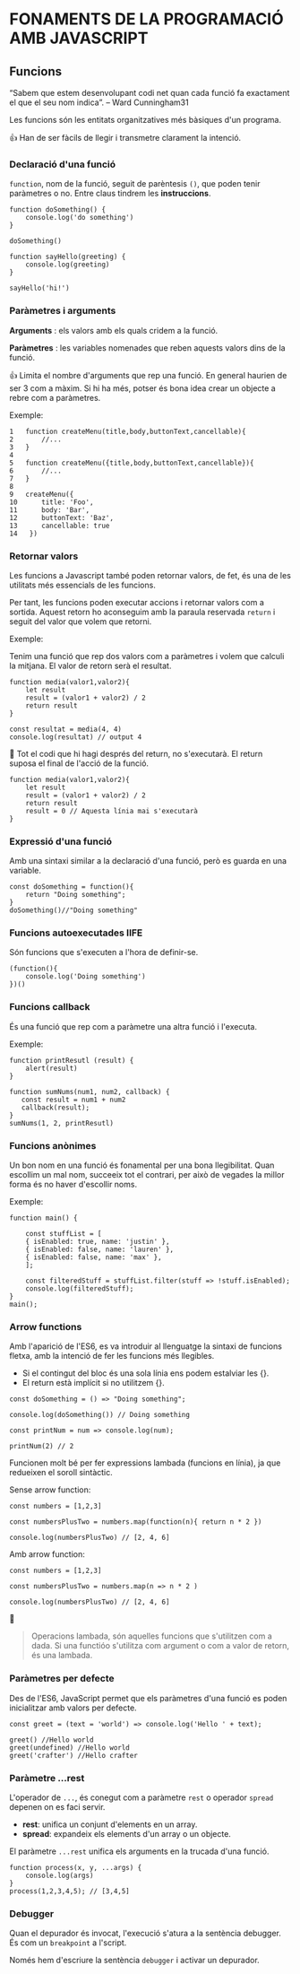 # FONAMENTS DE LA PROGRAMACIÓ AMB JAVASCRIPT

##  **Funcions**

“Sabem que estem desenvolupant codi net quan cada funció fa exactament el que el seu nom indica”. – Ward Cunningham31

Les funcions són les entitats organitzatives més bàsiques d'un programa. 

👍 Han de ser fàcils de llegir i transmetre clarament la intenció.

###  **Declaració d'una funció**

```function```, nom de la funció, seguit de parèntesis ```()```, que poden tenir paràmetres o no. Entre claus tindrem les **instruccions**.

```
function doSomething() {
    console.log('do something')
}

doSomething()
```

```
function sayHello(greeting) {
    console.log(greeting)
}

sayHello('hi!')
```

###  **Paràmetres i arguments**

**Arguments** : els valors amb els quals cridem a la funció.

**Paràmetres** : les variables nomenades que reben aquests valors dins de la funció.

👍 Limita el nombre d'arguments que rep una funció. En general haurien de ser 3 com a màxim. Si hi ha més, potser és bona idea crear un objecte a rebre com a paràmetres.

Exemple:

```
1   function createMenu(title,body,buttonText,cancellable){
2       //...
3   }
4
5   function createMenu({title,body,buttonText,cancellable}){ 
6       //...
7   }
8   
9   createMenu({
10      title: 'Foo',
11      body: 'Bar', 
12      buttonText: 'Baz',       
13      cancellable: true
14   })
```
###  **Retornar valors**

Les funcions a Javascript també poden retornar valors, de fet, és una de les utilitats més essencials de les funcions.

Per tant, les funcions poden executar accions i retornar valors com a sortida. Aquest retorn ho aconseguim amb la paraula reservada ```return``` i seguit del valor que volem que retorni.

Exemple:

Tenim una funció que rep dos valors com a paràmetres i volem que calculi la mitjana. El valor de retorn serà el resultat.

```
function media(valor1,valor2){ 
   	let result
   	result = (valor1 + valor2) / 2 
   	return result
}

const resultat = media(4, 4)
console.log(resultat) // output 4
```

🚨 Tot el codi que hi hagi després del return, no s'executarà. El return suposa el final de l'acció de la funció.

```
function media(valor1,valor2){ 
   	let result
   	result = (valor1 + valor2) / 2 
   	return result
    result = 0 // Aquesta línia mai s'executarà
}
```
###  **Expressió d'una funció**

Amb una sintaxi similar a la declaració d'una funció, però es guarda en una variable.

```
const doSomething = function(){
	return "Doing something";
}
doSomething()//"Doing something"
```

###  **Funcions autoexecutades IIFE**

Són funcions que s'executen a l'hora de definir-se.

```
(function(){
	console.log('Doing something')
})()
```

###  **Funcions callback**

És una funció que rep com a paràmetre una altra funció i l'executa.

Exemple:
```
function printResutl (result) {
	alert(result)
}

function sumNums(num1, num2, callback) { 
   const result = num1 + num2
   callback(result);
}
sumNums(1, 2, printResutl)
```

###  **Funcions anònimes**

Un bon nom en una funció és fonamental per una bona llegibilitat. Quan escollim un mal nom, succeeix tot el contrari, per això de vegades la millor forma és no haver d'escollir noms.

Exemple:
```
function main() { 

	const stuffList = [
	{ isEnabled: true, name: 'justin' }, 
	{ isEnabled: false, name: 'lauren' }, 
	{ isEnabled: false, name: 'max' },
	];

	const filteredStuff = stuffList.filter(stuff => !stuff.isEnabled);
	console.log(filteredStuff); 
}
main();
```

###  **Arrow functions**

Amb l'aparició de l'ES6, es va introduir al llenguatge la sintaxi de funcions fletxa, amb la intenció de fer les funcions més llegibles.

- Si el contingut del bloc és una sola línia ens podem estalviar les {}.
- El return està implícit si no utilitzem {}.

```
const doSomething = () => "Doing something";

console.log(doSomething()) // Doing something
```

```
const printNum = num => console.log(num);

printNum(2) // 2
```

Funcionen molt bé per fer expressions lambada (funcions en línia), ja que redueixen el soroll sintàctic.

Sense arrow function:
```
const numbers = [1,2,3]

const numbersPlusTwo = numbers.map(function(n){ return n * 2 })

console.log(numbersPlusTwo) // [2, 4, 6]
```

Amb arrow function:
```
const numbers = [1,2,3]

const numbersPlusTwo = numbers.map(n => n * 2 )

console.log(numbersPlusTwo) // [2, 4, 6]
```

🚨
> Operacions lambada, són aquelles funcions que s'utilitzen com a dada. Si una functióo s'utilitza com argument o com a valor de retorn, és una lambada.


###  **Paràmetres per defecte**

Des de l'ES6, JavaScript permet que els paràmetres d'una funció es poden inicialitzar amb valors per defecte.

```
const greet = (text = 'world') => console.log('Hello ' + text);

greet() //Hello world
greet(undefined) //Hello world
greet('crafter') //Hello crafter
```

###  **Paràmetre ...rest**

L'operador de ```...```, és conegut com a paràmetre ```rest``` o operador ```spread``` depenen on es faci servir.

- **rest**: unifica un conjunt d'elements en un array.
- **spread**: expandeix els elements d'un array o un objecte.

El paràmetre ```...rest``` unifica els arguments en la trucada d'una funció.

```
function process(x, y, ...args) {
	console.log(args)
}
process(1,2,3,4,5); // [3,4,5]
```

### Debugger

Quan el depurador és invocat, l'execució s'atura a la sentència debugger. És com un ```breakpoint``` a l'script.

Només hem d'escriure la sentència ```debugger``` i activar un depurador.




